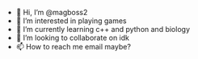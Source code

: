- 👋 Hi, I’m @magboss2
- 👀 I’m interested in playing games
- 🌱 I’m currently learning c++ and python and biology
- 💞️ I’m looking to collaborate on idk
- 📫 How to reach me email maybe?

<!---
magboss2/magboss2 is a ✨ special ✨ repository because its `README.md` (this file) appears on your GitHub profile.
You can click the Preview link to take a look at your changes.
--->

